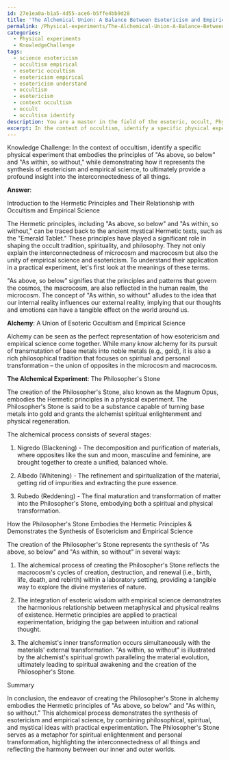 ```yaml
---
id: 27e1ea0a-b1a5-4d55-ace6-b5ffe4bb9d28
title: 'The Alchemical Union: A Balance Between Esotericism and Empirical Science'
permalink: /Physical-experiments/The-Alchemical-Union-A-Balance-Between-Esotericism-and-Empirical-Science/
categories:
  - Physical experiments
  - KnowledgeChallenge
tags:
  - science esotericism
  - occultism empirical
  - esoteric occultism
  - esotericism empirical
  - esotericism understand
  - occultism
  - esotericism
  - context occultism
  - occult
  - occultism identify
description: You are a master in the field of the esoteric, occult, Physical experiments and Education. You are a writer of tests, challenges, textbooks and deep knowledge on Physical experiments for initiates and students to gain deep insights and understanding from. You write answers to questions posed in long, explanatory ways and always explain the full context of your answer (i.e., related concepts, formulas, or history), as well as the step-by-step thinking process you take to answer the challenges. Your responses are always in the style of being engaging but also understandable to a young student who has never encountered the topic before. Summarize the key themes, ideas, and conclusions at the end.
excerpt: In the context of occultism, identify a specific physical experiment that embodies the principles of "As above, so below" and "As within, so without," while demonstrating how it represents the synthesis of esotericism and empirical science, to ultimately provide a profound insight into the interconnectedness of all things.
---
```

Knowledge Challenge: In the context of occultism, identify a specific physical experiment that embodies the principles of "As above, so below" and "As within, so without," while demonstrating how it represents the synthesis of esotericism and empirical science, to ultimately provide a profound insight into the interconnectedness of all things.

**Answer**:

Introduction to the Hermetic Principles and Their Relationship with Occultism and Empirical Science

The Hermetic principles, including "As above, so below" and "As within, so without," can be traced back to the ancient mystical Hermetic texts, such as the "Emerald Tablet." These principles have played a significant role in shaping the occult tradition, spirituality, and philosophy. They not only explain the interconnectedness of microcosm and macrocosm but also the unity of empirical science and esotericism. To understand their application in a practical experiment, let's first look at the meanings of these terms.

"As above, so below” signifies that the principles and patterns that govern the cosmos, the macrocosm, are also reflected in the human realm, the microcosm. The concept of "As within, so without" alludes to the idea that our internal reality influences our external reality, implying that our thoughts and emotions can have a tangible effect on the world around us.

**Alchemy**: A Union of Esoteric Occultism and Empirical Science

Alchemy can be seen as the perfect representation of how esotericism and empirical science come together. While many know alchemy for its pursuit of transmutation of base metals into noble metals (e.g., gold), it is also a rich philosophical tradition that focuses on spiritual and personal transformation – the union of opposites in the microcosm and macrocosm.

**The Alchemical Experiment**: The Philosopher's Stone

The creation of the Philosopher's Stone, also known as the Magnum Opus, embodies the Hermetic principles in a physical experiment. The Philosopher's Stone is said to be a substance capable of turning base metals into gold and grants the alchemist spiritual enlightenment and physical regeneration.

The alchemical process consists of several stages:

1. Nigredo (Blackening) - The decomposition and purification of materials, where opposites like the sun and moon, masculine and feminine, are brought together to create a unified, balanced whole.

2. Albedo (Whitening) - The refinement and spiritualization of the material, getting rid of impurities and extracting the pure essence.

3. Rubedo (Reddening) - The final maturation and transformation of matter into the Philosopher's Stone, embodying both a spiritual and physical transformation.

How the Philosopher's Stone Embodies the Hermetic Principles & Demonstrates the Synthesis of Esotericism and Empirical Science

The creation of the Philosopher's Stone represents the synthesis of "As above, so below" and "As within, so without" in several ways:

1. The alchemical process of creating the Philosopher's Stone reflects the macrocosm's cycles of creation, destruction, and renewal (i.e., birth, life, death, and rebirth) within a laboratory setting, providing a tangible way to explore the divine mysteries of nature.

2. The integration of esoteric wisdom with empirical science demonstrates the harmonious relationship between metaphysical and physical realms of existence. Hermetic principles are applied to practical experimentation, bridging the gap between intuition and rational thought.

3. The alchemist's inner transformation occurs simultaneously with the materials' external transformation. "As within, so without" is illustrated by the alchemist's spiritual growth paralleling the material evolution, ultimately leading to spiritual awakening and the creation of the Philosopher's Stone.

Summary

In conclusion, the endeavor of creating the Philosopher's Stone in alchemy embodies the Hermetic principles of "As above, so below" and "As within, so without." This alchemical process demonstrates the synthesis of esotericism and empirical science, by combining philosophical, spiritual, and mystical ideas with practical experimentation. The Philosopher's Stone serves as a metaphor for spiritual enlightenment and personal transformation, highlighting the interconnectedness of all things and reflecting the harmony between our inner and outer worlds.
